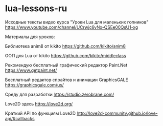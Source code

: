 # lua-lessons-ru
Исходные тексты видео курса "Уроки Lua для маленьких гопников"
https://www.youtube.com/channel/UCrwjc6vNx-QSEe00QsU1-xg


Материалы для уроков:

Библиотека anim8 от kikito https://github.com/kikito/anim8

ООП для Lua от kikito https://github.com/kikito/middleclass

Рекомендую бесплатный графический редактор Paint.Net https://www.getpaint.net/

Бесплатный редактор спрайтов и анимации GraphicsGALE https://graphicsgale.com/us/

Среду для разработки https://studio.zerobrane.com/

Love2D здесь https://love2d.org/

Краткий API по функциям Love2D http://love2d-community.github.io/love-api/#callbacks
